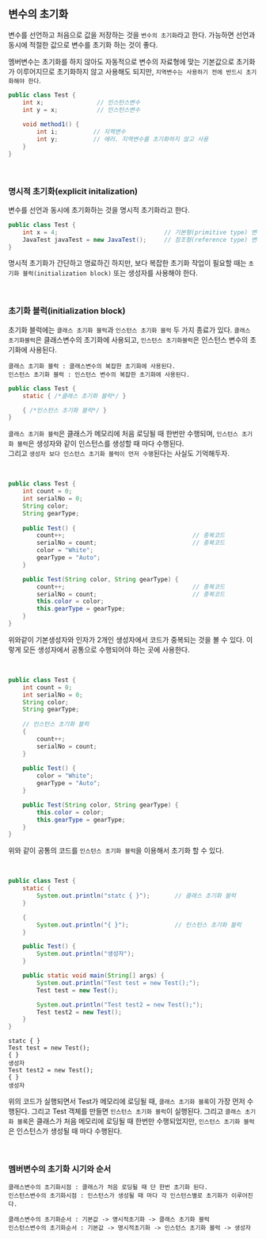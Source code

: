 ## 변수의 초기화
    
변수를 선언하고 처음으로 값을 저장하는 것을 `변수의 초기화`라고 한다. 가능하면 선언과 동시에 적절한 값으로 
변수를 초기화 하는 것이 좋다. <br>

멤버변수는 초기화를 하지 않아도 자동적으로 변수의 자료형에 맞는 기본값으로 초기화가 이루어지므로 초기화하지 않고 사용해도 되지만,
`지역변수는 사용하기 전에 반드시 초기화해야 한다`. 

```java
public class Test {
    int x;               // 인스턴스변수 
    int y = x;           // 인스턴스변수
    
    void method1() {
        int i;          // 지역변수
        int y;          // 에러. 지역변수를 초기화하지 않고 사용
    }
}
```

<br>

### 명시적 초기화(explicit initalization)

변수를 선언과 동시에 초기화하는 것을 명시적 초기화라고 한다. 

```java
public class Test {
    int x = 4;                              // 기본형(primitive type) 변수의 초기화
    JavaTest javaTest = new JavaTest();     // 참조형(reference type) 변수의 초기화
}
```

명시적 초기화가 간단하고 명료하긴 하지만, 보다 복잡한 초기화 작업이 필요할 때는 `초기화 블럭(initialization block)` 또는 생성자를
사용해야 한다.

<br>

### 초기화 블럭(initialization block)

초기화 블럭에는 `클래스 초기화 블럭`과 `인스턴스 초기화 블럭` 두 가지 종료가 있다. `클래스 초기화블럭`은 클래스변수의 초기화에
사용되고, `인스턴스 초기화블럭`은 인스턴스 변수의 초기화에 사용된다. 

```
클래스 초기화 블럭 : 클래스변수의 복잡한 초기화에 사용된다.
인스턴스 초기화 블럭 : 인스턴스 변수의 복잡한 초기화에 사용된다.
```

```java
public class Test {
    static { /*클래스 초기화 블럭*/ }

    { /*인스턴스 초기화 블럭*/ }
}
```

`클래스 초기화 블럭`은 클래스가 메모리에 처음 로딩될 때 한번만 수행되며, `인스턴스 초기화 블럭`은 생성자와 같이 인스턴스를
생성할 때 마다 수행된다. <br>
그리고 `생성자 보다 인스턴스 초기화 블럭이 먼저 수행`된다는 사실도 기억해두자. 

<br>

```java
public class Test {
    int count = 0;
    int serialNo = 0;
    String color;
    String gearType;
    
    public Test() {
        count++;                                    // 중복코드
        serialNo = count;                           // 중복코드
        color = "White";
        gearType = "Auto";
    }

    public Test(String color, String gearType) {
        count++;                                    // 중복코드
        serialNo = count;                           // 중복코드
        this.color = color;
        this.gearType = gearType;
    }
}
```

위와같이 기본생성자와 인자가 2개인 생성자에서 코드가 중복되는 것을 볼 수 있다. 이렇게 모든 생성자에서 공통으로 수행되어야 하는 곳에
사용한다.

<br>

```java
public class Test {
    int count = 0;
    int serialNo = 0;
    String color;
    String gearType;
    
    // 인스턴스 초기화 블럭
    {
        count++;
        serialNo = count;
    } 
    
    public Test() {
        color = "White";
        gearType = "Auto";
    }

    public Test(String color, String gearType) {
        this.color = color;
        this.gearType = gearType;
    }
}
```

위와 같이 공통의 코드를 `인스턴스 초기화 블럭`을 이용해서 초기화 할 수 있다.

<br>

```java
public class Test {
    static {
        System.out.println("statc { }");       // 클래스 초기화 블럭
    }

    {
        System.out.println("{ }");             // 인스턴스 초기화 블럭
    }

    public Test() {
        System.out.println("생성자");
    }

    public static void main(String[] args) {
        System.out.println("Test test = new Test();");
        Test test = new Test();

        System.out.println("Test test2 = new Test();");
        Test test2 = new Test();
    }
}
```

```
statc { }
Test test = new Test();
{ }
생성자
Test test2 = new Test();
{ }
생성자
```

위의 코드가 실행되면서 Test가 메모리에 로딩될 때, `클래스 초기화 블록`이 가장 먼저 수행된다.
그리고 Test 객체를 만들면 `인스턴스 초기화 블럭`이 실행된다. 그리고 `클래스 초기화 블록`은 클래스가
처음 메모리에 로딩될 때 한번만 수행되었지만, `인스턴스 초기화 블럭`은 인스턴스가 생성될 때 마다 수행된다.

<br>

### 멤버변수의 초기화 시기와 순서

```
클래스변수의 초기화시점 : 클래스가 처음 로딩될 때 단 한번 초기화 된다.
인스턴스변수의 초기화시점 : 인스턴스가 생성될 때 마다 각 인스턴스별로 초기화가 이루어진다.

클래스변수의 초기화순서 : 기본값 -> 명시적초기화 -> 클래스 초기화 블럭
인스턴스변수의 초기화순서 : 기본값 -> 명시적초기화 -> 인스턴스 초기화 블럭 -> 생성자
```

